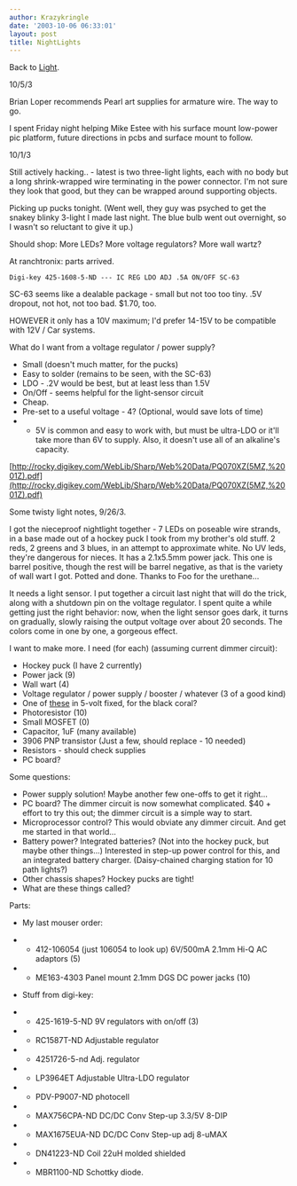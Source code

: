 ```yaml
---
author: Krazykringle
date: '2003-10-06 06:33:01'
layout: post
title: NightLights
---
```


Back to [Light](Light.html).

10/5/3

Brian Loper recommends Pearl art supplies for armature wire.  The way to go.

I spent Friday night helping Mike Estee with his surface mount low-power pic platform, future directions in pcbs and surface mount to follow.

10/1/3

Still actively hacking.. - latest is two three-light lights, each with no body but a long shrink-wrapped wire terminating in the power connector.  I'm not sure they look that good, but they can be wrapped around supporting objects.

Picking up pucks tonight.  (Went well, they guy was psyched to get the snakey blinky 3-light I made last night.  The blue bulb went out overnight, so I wasn't so reluctant to give it up.)

Should shop:
More LEDs?
More voltage regulators?
More wall wartz?

At ranchtronix: parts arrived.

    Digi-key 425-1608-5-ND --- IC REG LDO ADJ .5A ON/OFF SC-63

SC-63 seems like a dealable package - small but not too too tiny.  .5V dropout, not hot, not too bad.  $1.70, too.

HOWEVER it only has a 10V maximum; I'd prefer 14-15V to be compatible with 12V / Car systems.

What do I want from a voltage regulator / power supply?

* Small (doesn't much matter, for the pucks)
* Easy to solder (remains to be seen, with the SC-63)
* LDO - .2V would be best, but at least less than 1.5V
* On/Off - seems helpful for the light-sensor circuit
* Cheap.
* Pre-set to a useful voltage - 4? (Optional, would save lots of time)
* * 5V is common and easy to work with, but must be ultra-LDO or it'll take more than 6V to supply.  Also, it doesn't use all of an alkaline's capacity.

[http://rocky.digikey.com/WebLib/Sharp/Web%20Data/PQ070XZ(5MZ,%2001Z).pdf](http://rocky.digikey.com/WebLib/Sharp/Web%20Data/PQ070XZ(5MZ,%2001Z).pdf)

Some twisty light notes, 9/26/3.

I got the nieceproof nightlight together - 7 LEDs on poseable wire strands, in a base made out of a hockey puck I took from my brother's old stuff. 2 reds, 2 greens and 3 blues, in an attempt to approximate white. No UV leds, they're dangerous for nieces. It has a 2.1x5.5mm power jack. This one is barrel positive, though the rest will be barrel negative, as that is the variety of wall wart I got. Potted and done. Thanks to Foo for the urethane...

It needs a light sensor. I put together a circuit last night that will do the trick, along with a shutdown pin on the voltage regulator. I spent quite a while getting just the right behavior: now, when the light sensor goes dark, it turns on gradually, slowly raising the output voltage over about 20 seconds. The colors come in one by one, a gorgeous effect.

I want to make more. I need (for each) (assuming current dimmer circuit):

* Hockey puck (I have 2 currently)
* Power jack (9)
* Wall wart (4)
* Voltage regulator / power supply / booster / whatever (3 of a good kind)
* One of [these](http://www.national.com/ds/LP/LP3961.pdf) in 5-volt fixed, for the black coral?
* Photoresistor (10)
* Small MOSFET (0)
* Capacitor, 1uF (many available)
* 3906 PNP transistor (Just a few, should replace - 10 needed)
* Resistors - should check supplies
* PC board? 

Some questions:

* Power supply solution! Maybe another few one-offs to get it right...
* PC board? The dimmer circuit is now somewhat complicated. $40 + effort to try this out; the dimmer circuit is a simple way to start.
* Microprocessor control? This would obviate any dimmer circuit. And get me started in that world...
* Battery power? Integrated batteries? (Not into the hockey puck, but maybe other things...) Interested in step-up power control for this, and an integrated battery charger. (Daisy-chained charging station for 10 path lights?)
* Other chassis shapes? Hockey pucks are tight!
* What are these things called? 

Parts:

* My last mouser order:
* * 412-106054 (just 106054 to look up) 6V/500mA 2.1mm Hi-Q AC adaptors (5)
* * ME163-4303 Panel mount 2.1mm DGS DC power jacks (10) 

* Stuff from digi-key:
* * 425-1619-5-ND 9V regulators with on/off (3)
* * RC1587T-ND Adjustable regulator
* * 4251726-5-nd Adj. regulator
* * LP3964ET Adjustable Ultra-LDO regulator
* * PDV-P9007-ND photocell
* * MAX756CPA-ND DC/DC Conv Step-up 3.3/5V 8-DIP
* * MAX1675EUA-ND DC/DC Conv Step-up adj 8-uMAX
* * DN41223-ND Coil 22uH molded shielded
* * MBR1100-ND Schottky diode. 
